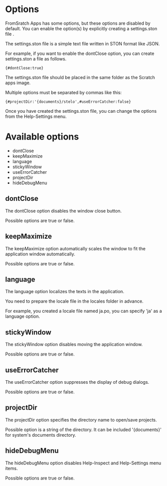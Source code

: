 # Options
FromSratch Apps has some options, but these options are disabled by default.
You can enable the option(s) by explicitly creating a settings.ston file .

The settings.ston file is a simple text file written in STON format like JSON.

For example, if you want to enable the dontClose option, you can create settings.ston a file as follows.

```
{#dontClose:true}
```

The settings.ston file should be placed in the same folder as the Scratch apps image.

Multiple options must be separated by commas like this:

```
{#projectDir:'{documents}/stelo',#useErrorCatcher:false}
```

Once you have created the settings.ston file, you can change the options from the Help-Settings menu.

# Available options
- dontClose
- keepMaximize
- language
- stickyWindow
- useErrorCatcher
- projectDir
- hideDebugMenu

## dontClose
The dontClose option disables the window close button.

Possible options are true or false.

## keepMaximize
The keepMaximize option automatically scales the window to fit the application window automatically.

Possible options are true or false.

## language
The language option localizes the texts in the application.

You need to prepare the locale file in the locales folder in advance.

For example, you created a locale file named ja.po, you can specify 'ja' as a language option.

## stickyWindow
The stickyWindow option disables moving the application window.

Possible options are true or false.

## useErrorCatcher
The useErrorCatcher option suppresses the display of debug dialogs.

Possible options are true or false.

## projectDir
The projectDir option specifies the directory name to open/save projects.

Possible option is a string of the directory.
It can be included '{documents}' for system's documents directory.

## hideDebugMenu
The hideDebugMenu option disables Help-Inspect and Help-Settings menu items.

Possible options are true or false.

